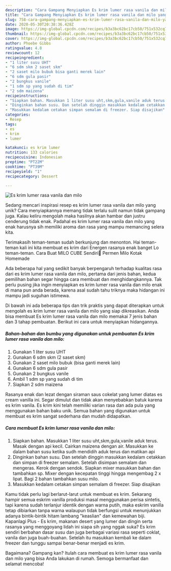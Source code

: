 ```yaml
---
description: "Cara Gampang Menyiapkan Es krim lumer rasa vanila dan milo yang Lezat"
title: "Cara Gampang Menyiapkan Es krim lumer rasa vanila dan milo yang Lezat"
slug: 758-cara-gampang-menyiapkan-es-krim-lumer-rasa-vanila-dan-milo-yang-lezat
date: 2020-05-30T20:38:36.428Z
image: https://img-global.cpcdn.com/recipes/b3a3bc62bc17cb50/751x532cq70/es-krim-lumer-rasa-vanila-dan-milo-foto-resep-utama.jpg
thumbnail: https://img-global.cpcdn.com/recipes/b3a3bc62bc17cb50/751x532cq70/es-krim-lumer-rasa-vanila-dan-milo-foto-resep-utama.jpg
cover: https://img-global.cpcdn.com/recipes/b3a3bc62bc17cb50/751x532cq70/es-krim-lumer-rasa-vanila-dan-milo-foto-resep-utama.jpg
author: Phoebe Gibbs
ratingvalue: 4.8
reviewcount: 12
recipeingredient:
- "1 liter susu UHT"
- "6 sdm skm 2 saset skm"
- "2 saset milo bubuk bisa ganti merek lain"
- "6 sdm gula pasir"
- "2 bungkus vanile"
- "1 sdm sp yang sudah di tim"
- "2 sdm maizena"
recipeinstructions:
- "Siapkan bahan. Masukkan 1 liter susu uht,skm,gula,vanile aduk terus. Masak dengan api kecil. Cairkan maizena dengan air. Masukkan ke dalam bahan susu ketika sudh mendidih aduk terus dan matikan api"
- "Dinginkan bahan susu. Dan setelah dinggin masukkan kedalam cetakkan dan simpan di freezer semalam. Setelah disimpan semalam dan mengeras. Kerok dengan sendok. Siapkan mixer masukkan bahan dan tambahkan sp. Mixer dengan kecepatan tinggi hingga mengembag 2 x lipat. Bagi 2 bahan tambahkan susu milo."
- "Masukkan kedalam cetakan simpan semalam di freezer. Siap disajikan"
categories:
- Resep
tags:
- es
- krim
- lumer

katakunci: es krim lumer 
nutrition: 133 calories
recipecuisine: Indonesian
preptime: "PT22M"
cooktime: "PT39M"
recipeyield: "1"
recipecategory: Dessert

---
```



![Es krim lumer rasa vanila dan milo](https://img-global.cpcdn.com/recipes/b3a3bc62bc17cb50/751x532cq70/es-krim-lumer-rasa-vanila-dan-milo-foto-resep-utama.jpg)

Sedang mencari inspirasi resep es krim lumer rasa vanila dan milo yang unik? Cara menyiapkannya memang tidak terlalu sulit namun tidak gampang juga. Kalau keliru mengolah maka hasilnya akan hambar dan justru cenderung tidak enak. Padahal es krim lumer rasa vanila dan milo yang enak harusnya sih memiliki aroma dan rasa yang mampu memancing selera kita.

Terimakasih teman-teman sudah berkunjung dan menonton. Hai teman-teman kali ini kita membuat es krim dari Energen rasanya enak banget Lo teman-teman. Cara Buat MILO CUBE Sendiri🍬 Permen Milo Kotak Homemade

Ada beberapa hal yang sedikit banyak berpengaruh terhadap kualitas rasa dari es krim lumer rasa vanila dan milo, pertama dari jenis bahan, kedua pemilihan bahan segar hingga cara membuat dan menghidangkannya. Tak perlu pusing jika ingin menyiapkan es krim lumer rasa vanila dan milo enak di mana pun anda berada, karena asal sudah tahu triknya maka hidangan ini mampu jadi suguhan istimewa.


Di bawah ini ada beberapa tips dan trik praktis yang dapat diterapkan untuk mengolah es krim lumer rasa vanila dan milo yang siap dikreasikan. Anda bisa membuat Es krim lumer rasa vanila dan milo memakai 7 jenis bahan dan 3 tahap pembuatan. Berikut ini cara untuk menyiapkan hidangannya.

<!--inarticleads1-->

##### Bahan-bahan dan bumbu yang digunakan untuk pembuatan Es krim lumer rasa vanila dan milo:

1. Gunakan 1 liter susu UHT
1. Gunakan 6 sdm skm (2 saset skm)
1. Gunakan 2 saset milo bubuk (bisa ganti merek lain)
1. Gunakan 6 sdm gula pasir
1. Gunakan 2 bungkus vanile
1. Ambil 1 sdm sp yang sudah di tim
1. Siapkan 2 sdm maizena


Rasanya enak dan lezat dengan siraman saus cokelat yang lumer diatas es cream vanilla ini. Segar dimulut dan tidak akan menyebabkan batuk karena es krim vanila. Es krim kini telah memiliki varian rasa dan ada pula yang menggunakan bahan baku unik. Semua bahan yang digunakan untuk membuat es krim sangat sederhana dan mudah didapatkan. 

<!--inarticleads2-->

##### Cara membuat Es krim lumer rasa vanila dan milo:

1. Siapkan bahan. Masukkan 1 liter susu uht,skm,gula,vanile aduk terus. Masak dengan api kecil. Cairkan maizena dengan air. Masukkan ke dalam bahan susu ketika sudh mendidih aduk terus dan matikan api
1. Dinginkan bahan susu. Dan setelah dinggin masukkan kedalam cetakkan dan simpan di freezer semalam. Setelah disimpan semalam dan mengeras. Kerok dengan sendok. Siapkan mixer masukkan bahan dan tambahkan sp. Mixer dengan kecepatan tinggi hingga mengembag 2 x lipat. Bagi 2 bahan tambahkan susu milo.
1. Masukkan kedalam cetakan simpan semalam di freezer. Siap disajikan


Kamu tidak perlu lagi berlarut-larut untuk membuat es krim. Sekarang hampir semua eskrim vanilla produksi masal menggunakan perisa sintetis, tapi karena sudah terlanjur identik dengan warna putih, maka eskrim vanilla tetap dibiarkan tanpa warna walaupun tidak berfungsi untuk menunjukkan adanya bintik-bintik hitam lambang &#34;keaslian&#34; dan kemewahan biji. Kapanlagi Plus - Es krim, makanan desert yang lumer dan dingin serta rasanya yang menggoyang lidah ini siapa sih yang nggak suka? Es krim sendiri berbahan dasar susu dan juga berbagai variasi rasa seperti coklat, vanila dan juga buah-buahan. Setelah itu masukkan kembali ke dalam freezer dan tunggu sampai benar-benar menjadi es krim. 

Bagaimana? Gampang kan? Itulah cara membuat es krim lumer rasa vanila dan milo yang bisa Anda lakukan di rumah. Semoga bermanfaat dan selamat mencoba!
